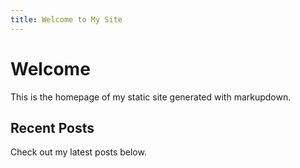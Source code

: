 ```yaml
---
title: Welcome to My Site
---
```


# Welcome

This is the homepage of my static site generated with markupdown.

## Recent Posts

Check out my latest posts below.
